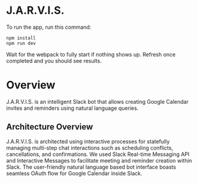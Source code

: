 # J.A.R.V.I.S.

To run the app, run this command:  
```
npm install  
npm run dev  
```
Wait for the webpack to fully start if nothing shows up. Refresh once completed and you should see results. 

# Overview
J.A.R.V.I.S. is an intelligent Slack bot that allows creating Google Calendar invites and reminders using natural language queries. 

## Architecture Overview
J.A.R.V.I.S. is architected using interactive processes for statefully managing multi-step chat interactions such as scheduling conflicts, cancellations, and confirmations. We used Slack Real-time Messaging API and Interactive Messages to facilitate meeting and reminder creation within Slack. The user-friendly natural language based bot interface boasts seamless OAuth flow for Google Calendar inside Slack.
